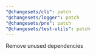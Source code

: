 ```yaml
---
"@changesets/cli": patch
"@changesets/logger": patch
"@changesets/pre": patch
"@changesets/test-utils": patch
---
```


Remove unused dependencies
